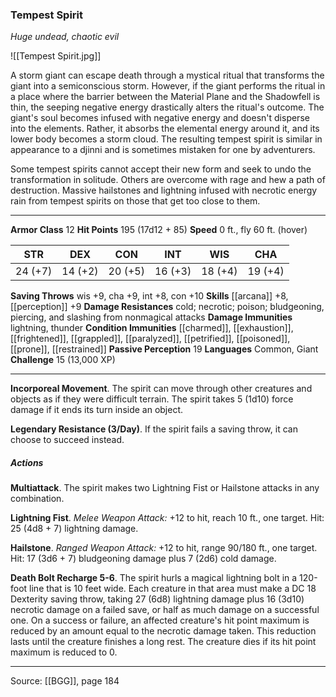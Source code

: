 ### Tempest Spirit
_Huge undead, chaotic evil_

![[Tempest Spirit.jpg]]

A storm giant can escape death through a mystical ritual that transforms the giant into a semiconscious storm. However, if the giant performs the ritual in a place where the barrier between the Material Plane and the Shadowfell is thin, the seeping negative energy drastically alters the ritual's outcome. The giant's soul becomes infused with negative energy and doesn't disperse into the elements. Rather, it absorbs the elemental energy around it, and its lower body becomes a storm cloud. The resulting tempest spirit is similar in appearance to a djinni and is sometimes mistaken for one by adventurers.

Some tempest spirits cannot accept their new form and seek to undo the transformation in solitude. Others are overcome with rage and hew a path of destruction. Massive hailstones and lightning infused with necrotic energy rain from tempest spirits on those that get too close to them.




---

**Armor Class** 12
**Hit Points** 195 (17d12 + 85)
**Speed** 0 ft., fly 60 ft. (hover)

| STR     | DEX     | CON     | INT     | WIS     | CHA     |
|---------|---------|---------|---------|---------|---------|
| 24 (+7) | 14 (+2) | 20 (+5) | 16 (+3) | 18 (+4) | 19 (+4) |

**Saving Throws** wis +9, cha +9, int +8, con +10
**Skills** [[arcana]] +8, [[perception]] +9
**Damage Resistances** cold; necrotic; poison; bludgeoning, piercing, and slashing from nonmagical attacks
**Damage Immunities** lightning, thunder
**Condition Immunities** [[charmed]], [[exhaustion]], [[frightened]], [[grappled]], [[paralyzed]], [[petrified]], [[poisoned]], [[prone]], [[restrained]]
**Passive Perception** 19
**Languages** Common, Giant
**Challenge** 15 (13,000 XP)

---

**Incorporeal Movement**. The spirit can move through other creatures and objects as if they were difficult terrain. The spirit takes 5 (1d10) force damage if it ends its turn inside an object.

**Legendary Resistance (3/Day)**. If the spirit fails a saving throw, it can choose to succeed instead.

##### Actions
**Multiattack**. The spirit makes two Lightning Fist or Hailstone attacks in any combination.

**Lightning Fist**. _Melee Weapon Attack:_ +12 to hit, reach 10 ft., one target. Hit: 25 (4d8 + 7) lightning damage.

**Hailstone**. _Ranged Weapon Attack:_ +12 to hit, range 90/180 ft., one target. Hit: 17 (3d6 + 7) bludgeoning damage plus 7 (2d6) cold damage.

**Death Bolt Recharge 5-6**. The spirit hurls a magical lightning bolt in a 120-foot line that is 10 feet wide. Each creature in that area must make a DC 18 Dexterity saving throw, taking 27 (6d8) lightning damage plus 16 (3d10) necrotic damage on a failed save, or half as much damage on a successful one. On a success or failure, an affected creature's hit point maximum is reduced by an amount equal to the necrotic damage taken. This reduction lasts until the creature finishes a long rest. The creature dies if its hit point maximum is reduced to 0.


---

Source: [[BGG]], page 184